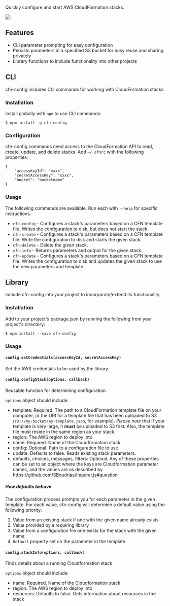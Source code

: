 Quickly configure and start AWS CloudFormation stacks.

![](https://f.cloud.github.com/assets/83384/2457116/d9e31ce6-af2d-11e3-8150-97cf1e8a2385.gif)

## Features

- CLI parameter prompting for easy configuration
- Persists parameters in a specified S3 bucket for easy reuse and sharing privately
- Library functions to include functionality into other projects

## CLI

cfn-config includes CLI commands for working with CloudFormation stacks.

### Installation

Install globally with `npm` to use CLI commands:

```
$ npm install -g cfn-config
```

### Configuration

cfn-config commands need access to the CloudFormation API to read, create,
update, and delete stacks. Add `~/.cfnrc` with the following properties:

```
{
    "accessKeyId": "xxxx",
    "secretAccessKey": "xxxx",
    "bucket": "bucketname"
}
```

### Usage

The following commands are available. Run each with `--help` for specific
instructions.

- `cfn-config` - Configures a stack's parameters based on a CFN template file.
  Writes the configuration to disk, but does not start the stack.
- `cfn-create` - Configures a stack's parameters based on a CFN template file.
  Write the configuration to disk and starts the given stack.
- `cfn-delete` - Delete the given stack.
- `cfn-info` - Returns parameters and output for the given stack.
- `cfn-update` - Configures a stack's parameters based on a CFN template file.
  Writes the configuration to disk and updates the given stack to use the new
  parameters and template.

## Library

Include cfn-config into your project to incorporate/extend its functionality.

### Installation

Add to your project's package.json by running the following from your project's
directory:

```
$ npm install --save cfn-config
```

### Usage

#### `config.setCredentials(accessKeyId, secretAccessKey)`

Set the AWS credentials to be used by the library.

#### `config.configStack(options, callback)`

Reusable function for determining configuration.

`options` object should include:
- template: Required. The path to a CloudFormation template file on your
  computer, or the URI for a template file that has been uploaded to S3
  (`s3://my-bucket/my-template.json`, for example). *Please note* that if your
  template is very large, it **must** be uploaded to S3 first. Also, the
  template file must reside in the same region as your stack.
- region: The AWS region to deploy into
- name: Required. Name of the Cloudformation stack
- config: Optional. Path to a configuration file to use
- update: Defaults to false. Reads existing stack parameters.
- defaults, choices, messages, filters: Optional. Any of these properties can be set to an object where the keys are Cloudformation parameter names, and the values are as described by https://github.com/SBoudrias/Inquirer.js#question

##### How defaults behave

The configuration process prompts you for each parameter in the given template.
For each value, cfn-config will determine a default value using the following
priority:

1. Value from an existing stack if one with the given name already exists
1. Value provided by a requiring library
1. Value from a configuration file one exists for the stack with the given name
1. `Default` property set on the parameter in the template

#### `config.stackInfo(options, callback)`

Finds details about a running Cloudformation stack

`options` object should include:
- name: Required. Name of the Cloudformation stack
- region: The AWS region to deploy into
- resources: Defaults to false. Gets information about resources in the stack

